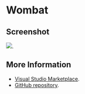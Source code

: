 # Wombat



## Screenshot
![](https://raw.githubusercontent.com/gerane/VSCodeThemes/master/gerane.Theme-Wombat/screenshot.png).


## More Information
* [Visual Studio Marketplace](https://marketplace.visualstudio.com/items/gerane.Theme-Wombat).
* [GitHub repository](https://github.com/gerane/VSCodeThemes).
